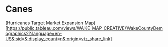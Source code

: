 # Canes

(Hurricanes Target Market Expansion Map)[https://public.tableau.com/views/WAKE_MAP_CREATIVE/WakeCountyDemographics2?:language=en-US&:sid=&:display_count=n&:origin=viz_share_link]
